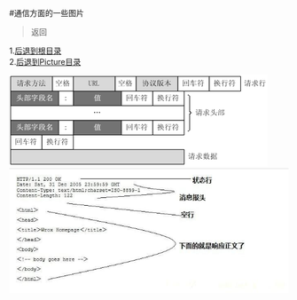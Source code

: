 #通信方面的一些图片
> 返回 
 
1.[后退到根目录](https://github.com/dandelion936/studyNotes/blob/master/README.md)  
2.[后退到Picture目录](https://github.com/dandelion936/studyNotes/blob/master/picture/README.md)

![httprequest](HTTPRequest.png)
![httpresponse](HTTPResponse.jpg)